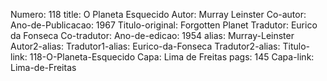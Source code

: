 Numero: 118
title: O Planeta Esquecido
Autor: Murray Leinster
Co-autor: 
Ano-de-Publicacao: 1967
Titulo-original: Forgotten Planet
Tradutor: Eurico da Fonseca
Co-tradutor: 
Ano-de-edicao: 1954
alias: Murray-Leinster
Autor2-alias: 
Tradutor1-alias: Eurico-da-Fonseca
Tradutor2-alias: 
Titulo-link: 118-O-Planeta-Esquecido
Capa: Lima de Freitas
pags: 145
Capa-link: Lima-de-Freitas
